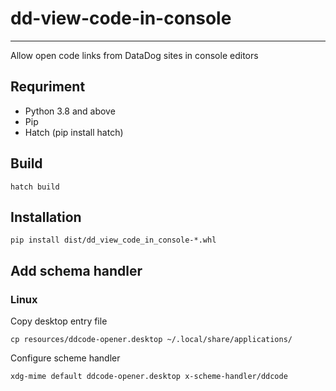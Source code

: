 # dd-view-code-in-console
-----
Allow open code links from DataDog sites in console editors

## Requriment
* Python 3.8 and above
* Pip
* Hatch (pip install hatch)

## Build
```console
hatch build
```

## Installation

```console
pip install dist/dd_view_code_in_console-*.whl
```

## Add schema handler
### Linux
Copy desktop entry file
```console
cp resources/ddcode-opener.desktop ~/.local/share/applications/
```
Configure scheme handler
```console
xdg-mime default ddcode-opener.desktop x-scheme-handler/ddcode
```


